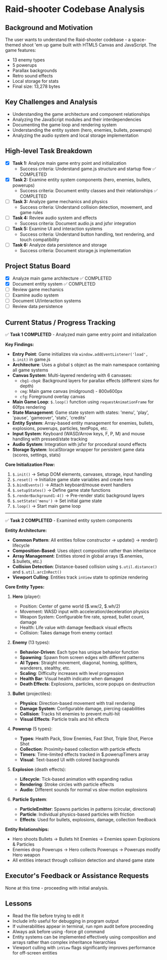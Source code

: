 # Raid-shooter Codebase Analysis

## Background and Motivation
The user wants to understand the Raid-shooter codebase - a space-themed shoot 'em up game built with HTML5 Canvas and JavaScript. The game features:
- 13 enemy types
- 5 powerups  
- Parallax backgrounds
- Retro sound effects
- Local storage for stats
- Final size: 13,278 bytes

## Key Challenges and Analysis
- Understanding the game architecture and component relationships
- Analyzing the JavaScript modules and their interdependencies
- Documenting the game loop and rendering system
- Understanding the entity system (hero, enemies, bullets, powerups)
- Analyzing the audio system and local storage implementation

## High-level Task Breakdown
- [x] **Task 1:** Analyze main game entry point and initialization
  - Success criteria: Understand game.js structure and startup flow ✅ COMPLETED
- [x] **Task 2:** Examine entity system components (hero, enemies, bullets, powerups)
  - Success criteria: Document entity classes and their relationships ✅ COMPLETED
- [ ] **Task 3:** Analyze game mechanics and physics
  - Success criteria: Understand collision detection, movement, and game rules
- [ ] **Task 4:** Review audio system and effects
  - Success criteria: Document audio.js and jsfxr integration
- [ ] **Task 5:** Examine UI and interaction systems
  - Success criteria: Understand button handling, text rendering, and touch compatibility
- [ ] **Task 6:** Analyze data persistence and storage
  - Success criteria: Document storage.js implementation

## Project Status Board
- [x] Analyze main game architecture ✅ COMPLETED
- [x] Document entity system ✅ COMPLETED
- [ ] Review game mechanics
- [ ] Examine audio system
- [ ] Document UI/interaction systems
- [ ] Review data persistence

## Current Status / Progress Tracking
✅ **Task 1 COMPLETED** - Analyzed main game entry point and initialization

**Key Findings:**
- **Entry Point**: Game initializes via `window.addEventListener('load', $.init)` in game.js
- **Architecture**: Uses a global `$` object as the main namespace containing all game systems
- **Canvas System**: Multi-layered rendering with 6 canvases:
  - `cbg1-cbg4`: Background layers for parallax effects (different sizes for depth)
  - `cmg`: Main game canvas (midground) - 800x600px
  - `cfg`: Foreground overlay canvas
- **Main Game Loop**: `$.loop()` function using `requestAnimationFrame` for 60fps rendering
- **State Management**: Game state system with states: 'menu', 'play', 'pause', 'gameover', 'stats', 'credits'
- **Entity System**: Array-based entity management for enemies, bullets, explosions, powerups, particles, textPops, etc.
- **Input System**: Keyboard (WASD/Arrow keys, F, P, M) and mouse handling with pressed/state tracking
- **Audio System**: Integration with jsfxr for procedural sound effects
- **Storage System**: localStorage wrapper for persistent game data (scores, settings, stats)

**Core Initialization Flow:**
1. `$.init()` → Setup DOM elements, canvases, storage, input handling
2. `$.reset()` → Initialize game state variables and create hero
3. `$.bindEvents()` → Attach keyboard/mouse event handlers  
4. `$.setupStates()` → Define game state functions
5. `$.renderBackground1-4()` → Pre-render static background layers
6. `$.setState('menu')` → Set initial game state
7. `$.loop()` → Start main game loop

---

✅ **Task 2 COMPLETED** - Examined entity system components

**Entity Architecture:**
- **Common Pattern**: All entities follow constructor → update() → render() lifecycle
- **Composition-Based**: Uses object composition rather than inheritance
- **Array Management**: Entities stored in global arrays ($.enemies, $.bullets, etc.)
- **Collision Detection**: Distance-based collision using `$.util.distance()` and `$.util.arcInRect()`
- **Viewport Culling**: Entities track `inView` state to optimize rendering

**Core Entity Types:**

1. **Hero** (player):
   - Position: Center of game world ($.ww/2, $.wh/2)
   - Movement: WASD input with acceleration/deceleration physics
   - Weapon System: Configurable fire rate, spread, bullet count, damage
   - Health: Life value with damage feedback visual effects
   - Collision: Takes damage from enemy contact

2. **Enemy** (13 types):
   - **Behavior-Driven**: Each type has unique behavior function
   - **Spawning**: Spawn from screen edges with different patterns
   - **AI Types**: Straight movement, diagonal, homing, splitters, wanderers, stealthy, etc.
   - **Scaling**: Difficulty increases with level progression
   - **Health Bar**: Visual health indicator when damaged
   - **Death Effects**: Explosions, particles, score popups on destruction

3. **Bullet** (projectiles):
   - **Physics**: Direction-based movement with trail rendering
   - **Damage System**: Configurable damage, piercing capabilities
   - **Collision**: Tracks hit enemies to prevent multi-hit
   - **Visual Effects**: Particle trails and hit effects

4. **Powerup** (5 types):
   - **Types**: Health Pack, Slow Enemies, Fast Shot, Triple Shot, Pierce Shot
   - **Collection**: Proximity-based collection with particle effects
   - **Timers**: Time-limited effects tracked in $.powerupTimers array
   - **Visual**: Text-based UI with colored backgrounds

5. **Explosion** (death effects):
   - **Lifecycle**: Tick-based animation with expanding radius
   - **Rendering**: Stroke circles with particle effects
   - **Audio**: Different sounds for normal vs slow-motion explosions

6. **Particle System**:
   - **ParticleEmitter**: Spawns particles in patterns (circular, directional)
   - **Particle**: Individual physics-based particles with friction
   - **Effects**: Used for bullets, explosions, damage, collection feedback

**Entity Relationships:**
- Hero shoots Bullets → Bullets hit Enemies → Enemies spawn Explosions & Particles
- Enemies drop Powerups → Hero collects Powerups → Powerups modify Hero weapon
- All entities interact through collision detection and shared game state

## Executor's Feedback or Assistance Requests
None at this time - proceeding with initial analysis.

## Lessons
- Read the file before trying to edit it
- Include info useful for debugging in program output
- If vulnerabilities appear in terminal, run npm audit before proceeding
- Always ask before using -force git command
- Entity systems can be implemented effectively using composition and arrays rather than complex inheritance hierarchies
- Viewport culling with `inView` flags significantly improves performance for off-screen entities 